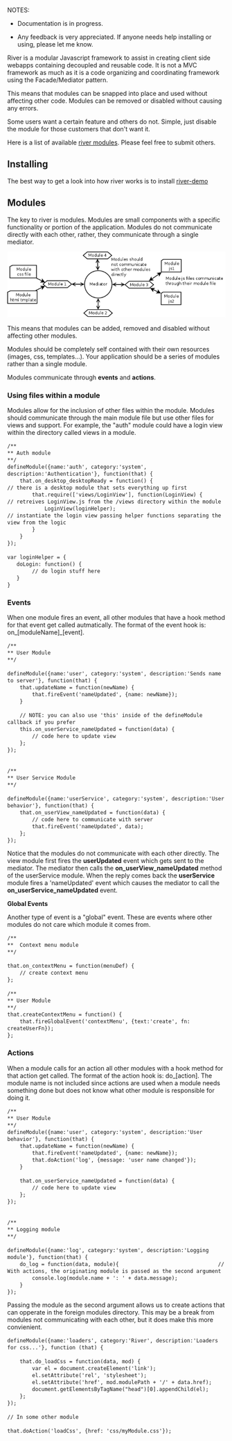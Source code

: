 NOTES:

* Documentation is in progress.

* Any feedback is very appreciated. If anyone needs help installing or using, please let me know.



River is a modular Javascript framework to assist in creating client side webapps containing decoupled and reusable code.
It is not a MVC framework as much as it is a code organizing and coordinating framework using the Facade/Mediator pattern.

This means that modules can be snapped into place and used without affecting other code.
Modules can be removed or disabled without causing any errors.

Some users want a certain feature and others do not.  Simple, just disable the module for those customers that don't want it.

Here is a list of available [river modules](https://github.com/scottburch/river-js/wiki/River-Modules).  Please feel free to submit others.

## Installing

The best way to get a look into how river works is to install [river-demo](https://github.com/scottburch/river-demo)


## Modules

The key to river is modules.  Modules are small components with a specific functionality or portion of the application.
Modules do not communicate directly with each other, rather, they communicate through a single mediator.

![mediator/module relationship](https://github.com/scottburch/river-js/raw/master/docs/facade.png)

This means that modules can be added, removed and disabled without affecting other modules.

Modules should be completely self contained with their own resources (images, css, templates...).
Your application should be a series of modules rather than a single module.

Modules communicate through __events__ and __actions__.


### Using files within a module

Modules allow for the inclusion of other files within the module.  Modules should communicate through the main module file but use other files for views and support.
For example, the "auth" module could have a login view within the directory called views in a module.

    /**
    ** Auth module
    **/
    defineModule({name:'auth', category:'system', description:'Authentication'}, function(that) {
        that.on_desktop_desktopReady = function() {                       // there is a desktop module that sets everything up first
            that.require(['views/LoginView'], function(LoginView) {       // retreives LoginView.js from the /views directory within the module
                LoginView(loginHelper);                                   // instantiate the login view passing helper functions separating the view from the logic
            }
        }
    });

    var loginHelper = {
       doLogin: function() {
            // do login stuff here
       }
    }


### Events

When one module fires an event, all other modules that have a hook method for that event get called autmatically.
The format of the event hook is: on_[moduleName]_[event].

    /**
    ** User Module
    **/

    defineModule({name:'user', category:'system', description:'Sends name to server'}, function(that) {
        that.updateName = function(newName) {
            that.fireEvent('nameUpdated', {name: newName});
        }

        // NOTE: you can also use 'this' inside of the defineModule callback if you prefer
        this.on_userService_nameUpdated = function(data) {
            // code here to update view
        };
    });


    /**
    ** User Service Module
    **/

    defineModule({name:'userService', category:'system', description:'User behavior'}, function(that) {
        that.on_userView_nameUpdated = function(data) {
            // code here to communicate with server
            that.fireEvent('nameUpdated', data);
        };
    });



Notice that the modules do not communicate with each other directly.  The view module first fires the **userUpdated** event which gets sent to the mediator.
The mediator then calls the **on_userView_nameUpdated** method of the userService module.
When the reply comes back the **userService** module fires a 'nameUpdated' event which causes the mediator to call the **on_userService_nameUpdated** event.


__Global Events__

Another type of event is a "global" event.  These are events where other modules do not care which module it comes from.

    /**
    **  Context menu module
    **/

    that.on_contextMenu = function(menuDef) {
        // create context menu
    };

    /**
    ** User Module
    **/
    that.createContextMenu = function() {
        that.fireGlobalEvent('contextMenu', {text:'create', fn: createUserFn});
    };



### Actions

When a module calls for an action all other modules with a hook method for that action get called.
The format of the action hook is: do_[action].
The module name is not included since actions are used when a module needs something done but does not know what other module is responsible for doing it.

    /**
    ** User Module
    **/
    defineModule({name:'user', category:'system', description:'User behavior'}, function(that) {
        that.updateName = function(newName) {
            that.fireEvent('nameUpdated', {name: newName});
            that.doAction('log', {message: 'user name changed'});
        }

        that.on_userService_nameUpdated = function(data) {
            // code here to update view
        };
    });


    /**
    ** Logging module
    **/

    defineModule({name:'log', category:'system', description:'Logging module'}, function(that) {
        do_log = function(data, module){                                // With actions, the originating module is passed as the second argument
            console.log(module.name + ': ' + data.message);
        }
    });

Passing the module as the second argument allows us to create actions that can opperate in the foreign modules directory.
This may be a break from modules not communicating with each other, but it does make this more convienient.

    defineModule({name:'loaders', category:'River', description:'Loaders for css...'}, function (that) {

        that.do_loadCss = function(data, mod) {
            var el = document.createElement('link');
            el.setAttribute('rel', 'stylesheet');
            el.setAttribute('href', mod.modulePath + '/' + data.href);
            document.getElementsByTagName("head")[0].appendChild(el);
        };
    });

    // In some other module

    that.doAction('loadCss', {href: 'css/myModule.css'});
